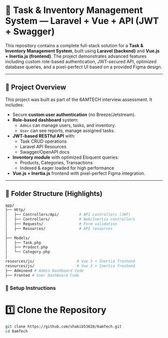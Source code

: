 # 🧩 Task & Inventory Management System — Laravel + Vue + API (JWT + Swagger)

This repository contains a complete full-stack solution for a **Task & Inventory Management System**, built using **Laravel (backend)** and **Vue.js + Inertia.js (frontend)**. The project demonstrates advanced features including custom role-based authentication, JWT-secured API, optimized database queries, and a pixel-perfect UI based on a provided Figma design.

---

## 🚀 Project Overview

This project was built as part of the 6AMTECH interview assessment. It includes:

- Secure **custom user authentication** (no Breeze/Jetstream).
- **Role-based dashboard** system:
  - `Admin` can manage users, tasks, and inventory.
  - `User` can see reports, manage assigned tasks.
- **JWT-based RESTful API** with:
  - Task CRUD operations
  - Laravel API Resources
  - Swagger/OpenAPI docs
- **Inventory module** with optimized Eloquent queries:
  - Products, Categories, Transactions
  - Indexed & eager loaded for high performance
- **Vue.js + Inertia.js** frontend with pixel-perfect Figma integration.

---

## 📁 Folder Structure (Highlights)

```bash
app/
├── Http/
│   ├── Controllers/Api/         # API controllers (JWT)
│   ├── Controllers/             # Web/Inertia controllers
│   ├── Requests/                # Form validation
│   ├── Resources/               # API resources
│
├── Models/
│   ├── Task.php
│   ├── Product.php
│   └── Category.php
│
resources/js/                   # Vue 3 + Inertia frontend
resources/js/                   # Vue 3 + Inertia frontend
├── Adminend # Admin Dashboard Code
├── Fronted # User Dashboard Code
```

### 🧩 Setup Instructions

# 1️⃣ Clone the Repository

```bash
git clone https://github.com/shakib53626/6amTech.git
cd 6amTech
